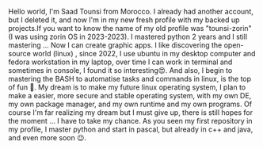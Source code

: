 Hello world, I'm Saad Tounsi from Morocco.  I already had another account, but I deleted it, and now I'm in my new fresh profile with my backed up projects.If you want to know the name of my old profile was "tounsi-zorin" (I was using zorin OS in 2023-2023).
I mastered python 2 years and I still mastering ... Now I can create graphic apps. I like discovering the open-source world (linux) , since 2022, I use ubuntu in my desktop computer and fedora workstation in my laptop, over time I can work in terminal and sometimes in console, I found it so interesting😍️. And also, I begin to mastering the BASH to automatise tasks and commands in linux, is the top of fun 🤩️.
My dream is to make my future linux operating system, I plan to make a easier, more secure and stable operating system, with my own DE, my own package manager, and my own runtime and my own programs. Of course I'm far realizing my dream but I must give up, there is still hopes for the moment ... I have to take my chance.
As you seen my first repository in my profile, I master python and start in pascal, but already in c++ and java, and even more soon 😉️.

  
